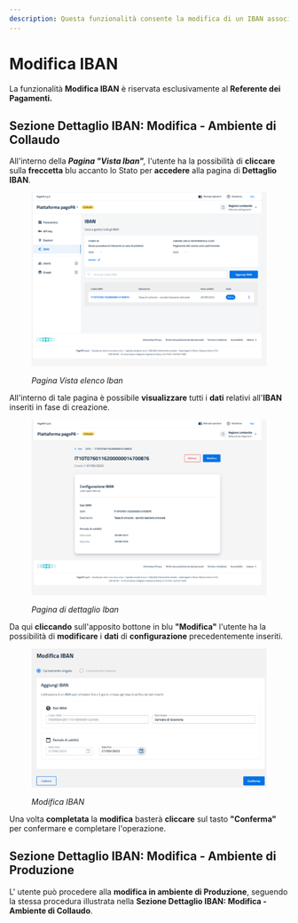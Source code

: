```yaml
---
description: Questa funzionalità consente la modifica di un IBAN associato all'EC.
---
```


# Modifica IBAN

La funzionalità **Modifica IBAN** è riservata esclusivamente al **Referente dei Pagamenti.**

## Sezione Dettaglio IBAN: Modifica - Ambiente di Collaudo

All'interno della _**Pagina "Vista Iban"**,_ l'utente ha la possibilità di **cliccare** sulla **freccetta** blu accanto lo Stato per **accedere** alla pagina di **Dettaglio IBAN**.&#x20;

<figure><img src="../../../.gitbook/assets/image (30).png" alt=""><figcaption><p><em>Pagina Vista elenco Iban</em></p></figcaption></figure>

All'interno di tale pagina è possibile **visualizzare** tutti i **dati** relativi all'**IBAN** inseriti in fase di creazione.

<figure><img src="../../../.gitbook/assets/image (31).png" alt=""><figcaption><p><em>Pagina di dettaglio Iban</em></p></figcaption></figure>

Da qui **cliccando** sull'apposito bottone in blu **"Modifica"** l'utente ha la possibilità di **modificare** i **dati** di **configurazione** precedentemente inseriti.

<figure><img src="../../../.gitbook/assets/image (52).png" alt=""><figcaption><p><em>Modifica IBAN</em></p></figcaption></figure>

Una volta **completata** la **modifica** basterà **cliccare** sul tasto **"Conferma"** per confermare e completare l'operazione.

## Sezione Dettaglio IBAN: Modifica - Ambiente di Produzione

L' utente può procedere alla **modifica in ambiente di Produzione**, seguendo la stessa procedura illustrata nella **Sezione Dettaglio IBAN: Modifica - Ambiente di Collaudo**.
